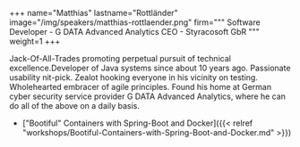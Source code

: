 +++
name="Matthias"
lastname="Rottländer"
image="/img/speakers/matthias-rottlaender.png"
firm="""
Software Developer - G DATA Advanced Analytics
CEO - Styracosoft GbR
"""
weight=1
+++

Jack-Of-All-Trades promoting perpetual pursuit of technical excellence.Developer of Java systems since about 10 years ago.
Passionate usability nit-pick.
Zealot hooking everyone in his vicinity on testing.
Wholehearted embracer of agile principles.
Found his home at German cyber security service provider G DATA Advanced Analytics, where he can do all of the above on a daily basis.


* ["Bootiful" Containers with Spring-Boot and Docker]({{< relref "workshops/Bootiful-Containers-with-Spring-Boot-and-Docker.md" >}})

